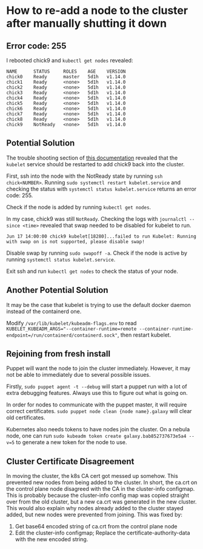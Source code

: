 # How to re-add a node to the cluster after manually shutting it down

## Error code: 255
I rebooted chick9 and `kubectl get nodes` revealed:
```
NAME      STATUS     ROLES    AGE    VERSION
chick0    Ready      master   5d1h   v1.14.0
chick1    Ready      <none>   5d1h   v1.14.0
chick2    Ready      <none>   5d1h   v1.14.0
chick3    Ready      <none>   5d1h   v1.14.0
chick4    Ready      <none>   5d1h   v1.14.0
chick5    Ready      <none>   5d1h   v1.14.0
chick6    Ready      <none>   5d1h   v1.14.0
chick7    Ready      <none>   5d1h   v1.14.0
chick8    Ready      <none>   5d1h   v1.14.0
chick9    NotReady   <none>   5d1h   v1.14.0
```

## Potential Solution
The trouble shooting section of [this documentation](https://opensource.ncsa.illinois.edu/confluence/display/~lambert8/Kubernetes)
revealed that the `kubelet` service should be restarted to 
add chick9 back into the cluster.

First, ssh into the node with the NotReady state by running `ssh chick<NUMBER>`.
Running `sudo systemctl restart kubelet.service` and checking the status with
`systemctl status kubelet.service` returns an error code: 255.

Check if the node is added by running `kubectl get nodes`.

In my case, chick9 was still `NotReady`. Checking the logs with `journalctl --since <time>` 
revealed that swap needed to be disabled for kubelet to run.

```
Jun 17 14:00:00 chick9 kubelet[18280]...failed to run Kubelet: Running with swap on is not supported, please disable swap!
```

Disable swap by running `sudo swapoff -a`.
Check if the node is active by running `systemctl status kubelet.service`.

Exit ssh and run `kubectl get nodes` to check the status of your node.

## Another Potential Solution
It may be the case that kubelet is trying to use the default docker daemon instead of the containerd one.

Modify `/var/lib/kubelet/kubeadm-flags.env` to read `KUBELET_KUBEADM_ARGS="--container-runtime=remote --container-runtime-endpoint=/run/containerd/containerd.sock"`, then restart kubelet.

## Rejoining from fresh install
Puppet will want the node to join the cluster immediately. However, it may not be able to immediately due to several possible issues.

Firstly, `sudo puppet agent -t --debug` will start a puppet run with a lot of extra debugging features. 
Always use this to figure out what is going on.

In order for nodes to communicate with the puppet master, it will require correct certificates. 
`sudo puppet node clean {node name}.galaxy` will clear old certificates.

Kubernetes also needs tokens to have nodes join the cluster. On a nebula node, one can run 
`sudo kubeadm token create galaxy.bab852737673e5a4 --v=5` to generate a new token for the node to use.

## Cluster Certificate Disagreement
In moving the cluster, the k8s CA cert got messed up somehow. 
This prevented new nodes from being added to the cluster. 
In short, the ca.crt on the control plane node disagreed with the CA in the cluster-info configmap. 
This is probably because the cluster-info config map was copied straight over from the old cluster, 
but a new ca.crt was generated in the new cluster. This would also explain why nodes already 
added to the cluster stayed added, but new nodes were prevented from joining. 
This was fixed by:

1. Get base64 encoded string of ca.crt from the control plane node
1. Edit the cluster-info configmap; Replace the certificate-authority-data with the new encoded string.
